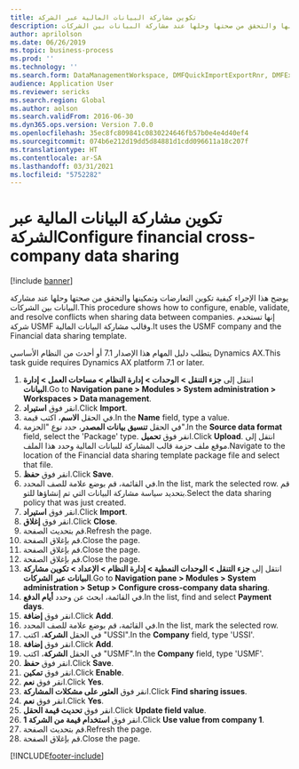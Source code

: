 ```yaml
---
title: ‏‫تكوين مشاركة البيانات المالية عبر الشركة‬
description: يوضح هذا الإجراء كيفية تكوين التعارضات وتمكينها والتحقق من صحتها وحلها عند مشاركة البيانات بين الشركات.
author: aprilolson
ms.date: 06/26/2019
ms.topic: business-process
ms.prod: ''
ms.technology: ''
ms.search.form: DataManagementWorkspace, DMFQuickImportExportRnr, DMFExecutionHistoryWorkspace, DMFExecutionHistorySummary, DMFExecutionHistoryEntities,  SysDataSharingConfiguration, SysDataSharingDiscrepencies
audience: Application User
ms.reviewer: sericks
ms.search.region: Global
ms.author: aolson
ms.search.validFrom: 2016-06-30
ms.dyn365.ops.version: Version 7.0.0
ms.openlocfilehash: 35ec8fc809841c0830224646fb57b0e4e4d40ef4
ms.sourcegitcommit: 074b6e212d19dd5d84881d1cdd096611a18c207f
ms.translationtype: HT
ms.contentlocale: ar-SA
ms.lasthandoff: 03/31/2021
ms.locfileid: "5752282"
---
```

# <a name="configure-financial-cross-company-data-sharing"></a><span data-ttu-id="d32fe-103">‏‫تكوين مشاركة البيانات المالية عبر الشركة‬</span><span class="sxs-lookup"><span data-stu-id="d32fe-103">Configure financial cross-company data sharing</span></span>

[!include [banner](../../includes/banner.md)]

<span data-ttu-id="d32fe-104">يوضح هذا الإجراء كيفية تكوين التعارضات وتمكينها والتحقق من صحتها وحلها عند مشاركة البيانات بين الشركات.</span><span class="sxs-lookup"><span data-stu-id="d32fe-104">This procedure shows how to configure, enable, validate, and resolve conflicts when sharing data between companies.</span></span> <span data-ttu-id="d32fe-105">إنها تستخدم شركة USMF وقالب مشاركة البيانات المالية.</span><span class="sxs-lookup"><span data-stu-id="d32fe-105">It uses the USMF company and the Financial data sharing template.</span></span>

<span data-ttu-id="d32fe-106">يتطلب دليل المهام هذا الإصدار 7.1 أو أحدث من النظام الأساسي Dynamics AX.</span><span class="sxs-lookup"><span data-stu-id="d32fe-106">This task guide requires Dynamics AX platform 7.1 or later.</span></span>

1. <span data-ttu-id="d32fe-107">انتقل إلى **جزء التنقل > الوحدات > إدارة النظام > مساحات العمل > إدارة البيانات**.</span><span class="sxs-lookup"><span data-stu-id="d32fe-107">Go to **Navigation pane > Modules > System administration > Workspaces > Data management**.</span></span>
2. <span data-ttu-id="d32fe-108">انقر فوق **استيراد**.</span><span class="sxs-lookup"><span data-stu-id="d32fe-108">Click **Import**.</span></span>
3. <span data-ttu-id="d32fe-109">في الحقل **الاسم**، اكتب قيمة.</span><span class="sxs-lookup"><span data-stu-id="d32fe-109">In the **Name** field, type a value.</span></span>
4. <span data-ttu-id="d32fe-110">في الحقل **تنسيق بيانات المصدر**، حدد نوع "الحزمة".</span><span class="sxs-lookup"><span data-stu-id="d32fe-110">In the **Source data format** field, select the 'Package' type.</span></span> <span data-ttu-id="d32fe-111">انقر فوق **تحميل**.</span><span class="sxs-lookup"><span data-stu-id="d32fe-111">Click **Upload**.</span></span> <span data-ttu-id="d32fe-112">انتقل إلى موقع ملف حزمة قالب المشاركة للبيانات المالية وحدد هذا الملف.</span><span class="sxs-lookup"><span data-stu-id="d32fe-112">Navigate to the location of the Financial data sharing template package file and select that file.</span></span>
5. <span data-ttu-id="d32fe-113">انقر فوق **حفظ**.</span><span class="sxs-lookup"><span data-stu-id="d32fe-113">Click **Save**.</span></span>
6. <span data-ttu-id="d32fe-114">في القائمة، قم بوضع علامة للصف المحدد.</span><span class="sxs-lookup"><span data-stu-id="d32fe-114">In the list, mark the selected row.</span></span> <span data-ttu-id="d32fe-115">قم بتحديد سياسة مشاركة البيانات التي تم إنشاؤها للتو.</span><span class="sxs-lookup"><span data-stu-id="d32fe-115">Select the data sharing policy that was just created.</span></span>  
7. <span data-ttu-id="d32fe-116">انقر فوق **استيراد**.</span><span class="sxs-lookup"><span data-stu-id="d32fe-116">Click **Import**.</span></span>
8. <span data-ttu-id="d32fe-117">انقر فوق **إغلاق**.</span><span class="sxs-lookup"><span data-stu-id="d32fe-117">Click **Close**.</span></span>
9. <span data-ttu-id="d32fe-118">قم بتحديث الصفحة.</span><span class="sxs-lookup"><span data-stu-id="d32fe-118">Refresh the page.</span></span>
10. <span data-ttu-id="d32fe-119">قم بإغلاق الصفحة.</span><span class="sxs-lookup"><span data-stu-id="d32fe-119">Close the page.</span></span>
11. <span data-ttu-id="d32fe-120">قم بإغلاق الصفحة.</span><span class="sxs-lookup"><span data-stu-id="d32fe-120">Close the page.</span></span>
12. <span data-ttu-id="d32fe-121">قم بإغلاق الصفحة.</span><span class="sxs-lookup"><span data-stu-id="d32fe-121">Close the page.</span></span>
13. <span data-ttu-id="d32fe-122">انتقل إلى **جزء التنقل > الوحدات النمطية > إدارة النظام > الإعداد > تكوين مشاركة البيانات عبر الشركات**.</span><span class="sxs-lookup"><span data-stu-id="d32fe-122">Go to **Navigation pane > Modules > System administration > Setup > Configure cross-company data sharing**.</span></span>
14. <span data-ttu-id="d32fe-123">في القائمة، ابحث عن وحدد **أيام الدفع**.</span><span class="sxs-lookup"><span data-stu-id="d32fe-123">In the list, find and select **Payment days**.</span></span>
15. <span data-ttu-id="d32fe-124">انقر فوق **إضافة**.</span><span class="sxs-lookup"><span data-stu-id="d32fe-124">Click **Add**.</span></span>
16. <span data-ttu-id="d32fe-125">في القائمة، قم بوضع علامة للصف المحدد.</span><span class="sxs-lookup"><span data-stu-id="d32fe-125">In the list, mark the selected row.</span></span>
17. <span data-ttu-id="d32fe-126">في الحقل **الشركة**، اكتب "USSI".</span><span class="sxs-lookup"><span data-stu-id="d32fe-126">In the **Company** field, type 'USSI'.</span></span>
18. <span data-ttu-id="d32fe-127">انقر فوق **إضافة**.</span><span class="sxs-lookup"><span data-stu-id="d32fe-127">Click **Add**.</span></span>
19. <span data-ttu-id="d32fe-128">في الحقل **الشركة**، اكتب "USMF".</span><span class="sxs-lookup"><span data-stu-id="d32fe-128">In the **Company** field, type 'USMF'.</span></span>
20. <span data-ttu-id="d32fe-129">انقر فوق **حفظ**.</span><span class="sxs-lookup"><span data-stu-id="d32fe-129">Click **Save**.</span></span>
21. <span data-ttu-id="d32fe-130">انقر فوق **تمكين**.</span><span class="sxs-lookup"><span data-stu-id="d32fe-130">Click **Enable**.</span></span>
22. <span data-ttu-id="d32fe-131">انقر فوق **نعم**.</span><span class="sxs-lookup"><span data-stu-id="d32fe-131">Click **Yes**.</span></span>
23. <span data-ttu-id="d32fe-132">انقر فوق **العثور على مشكلات المشاركة**.</span><span class="sxs-lookup"><span data-stu-id="d32fe-132">Click **Find sharing issues**.</span></span>
24. <span data-ttu-id="d32fe-133">انقر فوق **نعم**.</span><span class="sxs-lookup"><span data-stu-id="d32fe-133">Click **Yes**.</span></span>
25. <span data-ttu-id="d32fe-134">انقر فوق **تحديث قيمة الحقل**.</span><span class="sxs-lookup"><span data-stu-id="d32fe-134">Click **Update field value**.</span></span>
26. <span data-ttu-id="d32fe-135">انقر فوق **استخدام قيمة من الشركة 1**.</span><span class="sxs-lookup"><span data-stu-id="d32fe-135">Click **Use value from company 1**.</span></span>
27. <span data-ttu-id="d32fe-136">قم بتحديث الصفحة.</span><span class="sxs-lookup"><span data-stu-id="d32fe-136">Refresh the page.</span></span>
28. <span data-ttu-id="d32fe-137">قم بإغلاق الصفحة.</span><span class="sxs-lookup"><span data-stu-id="d32fe-137">Close the page.</span></span>



[!INCLUDE[footer-include](../../../../includes/footer-banner.md)]